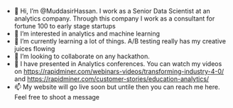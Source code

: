 - 👋 Hi, I’m @MuddasirHassan. I work as a Senior Data Scientist at an analytics company. Through this company I work as a consultant for fortune 100 to early stage startups 
- 👀 I’m interested in analytics and machine learning
- 🌱 I’m currently learning a lot of things. A/B testing really has my creative juices flowing
- 💞️ I’m looking to collaborate on any hackathon.
- 💞️ I have presented in Analytics conferences. You can watch my videos on https://rapidminer.com/webinars-videos/transforming-industry-4-0/ and https://rapidminer.com/customer-stories/education-analytics/
- 📫 My website will go live soon but untile then you can reach me here. Feel free to shoot a message

<!---
MuddasirHassan/MuddasirHassan is a ✨ special ✨ repository because its `README.md` (this file) appears on your GitHub profile.
You can click the Preview link to take a look at your changes.
--->
